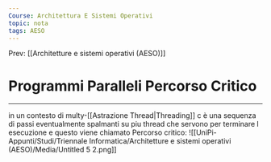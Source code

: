 ```yaml
---
Course: Architettura E Sistemi Operativi
topic: nota
tags: AESO
---
```


Prev: [[Architetture e sistemi operativi (AESO)]]

# Programmi Paralleli Percorso Critico
---
in un contesto di multy-[[Astrazione Thread|Threading]] c è una sequenza di passi eventualmente spalmanti su piu thread che servono per terminare l esecuzione e questo viene chiamato Percorso critico:
![[UniPi-Appunti/Studi/Triennale Informatica/Architetture e sistemi operativi (AESO)/Media/Untitled 5 2.png]]
